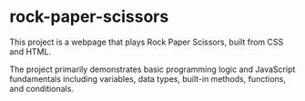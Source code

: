 # rock-paper-scissors
This project is a webpage that plays Rock Paper Scissors, built from CSS and HTML.

The project primarily demonstrates basic programming logic and JavaScript fundamentals including variables, data types, built-in methods, functions, and conditionals.
